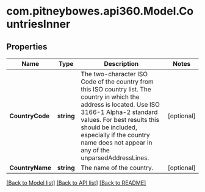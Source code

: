 # com.pitneybowes.api360.Model.CountriesInner

## Properties

Name | Type | Description | Notes
------------ | ------------- | ------------- | -------------
**CountryCode** | **string** | The two-character ISO Code of the country from this ISO country list.  The country in which the address is located. Use ISO 3166-1 Alpha-2 standard values. For best results this should be included, especially if the country name does not appear in any of the unparsedAddressLines. | [optional] 
**CountryName** | **string** | The name of the country. | [optional] 

[[Back to Model list]](../../README.md#documentation-for-models) [[Back to API list]](../../README.md#documentation-for-api-endpoints) [[Back to README]](../../README.md)

